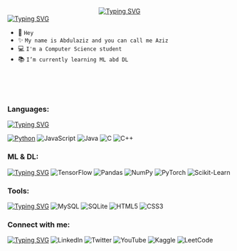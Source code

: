 

<div align="center">
  <a href="https://github.com/A-F-F-A"><img src="https://readme-typing-svg.demolab.com?font=Fira+Code&pause=1000&color=28C3B1&width=435&height=30&lines=Hi,+I'm+Abdulaziz+F.+F.+Almalki" alt="Typing SVG" />
</div>
<a href="https://git.io/typing-svg"><img src="https://readme-typing-svg.demolab.com?font=Fira+Code&duration=1&pause=500&color=28C3B1&width=990&height=15&lines=-+-+-+-------+-+-+----------+-+-+-+------+-+-+----------+-+-+-----+-+-+------------" alt="Typing SVG" /></a>

- 👋 ``Hey``
- ✨ ``My name is Abdulaziz and you can call me Aziz``
- 💻 ``I'm a Computer Science student``
- 📚 ``I’m currently learning ML abd DL``


<br/>
<br/>
<br/>
    
### Languages: 
<a href="https://git.io/typing-svg"><img src="https://readme-typing-svg.demolab.com?font=Fira+Code&duration=1&pause=500&color=28C3B1&width=990&height=15&lines=-+-+-+-------+-+-+----------+-+-+-+------+-+-+----------+-+-+-----+-+-+------------" alt="Typing SVG" /></a>
<!--<a href="https://git.io/typing-svg"><img src="https://readme-typing-svg.demolab.com?font=Fira+Code&duration=1000&pause=500&color=28C3B1&width=990&height=20&lines=-+-+-+-------+-+-+----------+-+-+-+------+-+-+----------+-+-+-----+-+-+------------" alt="Typing SVG" /></a>-->
[![Python](https://img.shields.io/badge/python-black?style=for-the-badge&logo=python)](https://github.com/A-F-F-A)
![JavaScript](https://img.shields.io/badge/javascript-black?style=for-the-badge&logo=javascript)
![Java](https://img.shields.io/badge/java-black?style=for-the-badge&logo=openjdk&logoColor=f73f3f)
![C](https://img.shields.io/badge/c-black?style=for-the-badge&logo=c)
![C++](https://img.shields.io/badge/c++-black?style=for-the-badge&logo=cplusplus&logoColor=1A33F7)

<!--
![C#](https://img.shields.io/badge/c%23-black?style=for-the-badge&logo=c-sharp&logoColor=821FF7)-->






### ML & DL: 
<a href="https://git.io/typing-svg"><img src="https://readme-typing-svg.demolab.com?font=Fira+Code&duration=1&pause=500&color=28C3B1&width=990&height=15&lines=-+-+-+-------+-+-+----------+-+-+-+------+-+-+----------+-+-+-----+-+-+------------" alt="Typing SVG" /></a>
![TensorFlow](https://img.shields.io/badge/TensorFlow-black?style=for-the-badge&logo=TensorFlow)
![Pandas](https://img.shields.io/badge/pandas-black?style=for-the-badge&logo=pandas&logoColor=blue)
![NumPy](https://img.shields.io/badge/numpy-black?style=for-the-badge&logo=numpy&logoColor=cyan)
![PyTorch](https://img.shields.io/badge/PyTorch-black?style=for-the-badge&logo=PyTorch)
![Scikit-Learn](https://img.shields.io/badge/scikit--learn-black?style=for-the-badge&logo=scikit-learn)
<!--![SciPy](https://img.shields.io/badge/SciPy-black?style=for-the-badge&logo=scipy)

![MLFlow](https://img.shields.io/badge/mlflow-black?style=for-the-badge&logo=numpy&logoColor=blue)-->
<!--
[![My Skills](https://skillicons.dev/icons?i=pytorch,tensorflow)](https://skillicons.dev)
<a href="https://scikit-learn.org/" target="_blank" rel="noreferrer"> <img src="https://upload.wikimedia.org/wikipedia/commons/0/05/Scikit_learn_logo_small.svg" alt="scikit_learn" width="40" height="40"/> </a> 
<a href="https://pandas.pydata.org/" target="_blank" rel="noreferrer"> <img src="https://raw.githubusercontent.com/devicons/devicon/2ae2a900d2f041da66e950e4d48052658d850630/icons/pandas/pandas-original.svg" alt="pandas" width="40" height="40"/> </a>
### Tools: 
<a href="https://git.io/typing-svg"><img src="https://readme-typing-svg.demolab.com?font=Fira+Code&duration=1000&pause=1000&color=28C3B1&multiline=true&width=990&height=20&lines=-+-+-+-------+-+-+----------+-+-+-+------+-+-+----------+-+-+-----+-+-+------------" alt="Typing SVG" /></a>
-->
<!--
<div align="left">
  <a href="https://www.python.org/" target="_blank"><img style="margin: 10px" src="https://profilinator.rishav.dev/skills-assets/python-original.svg" alt="Python" height="40" /></a>
  <a href="https://www.tensorflow.org/" target="_blank"><img style="margin: 10px" src="https://profilinator.rishav.dev/skills-assets/tensorflow-icon.svg" alt="TensorFlow" height="40" /></a>
  //<a href="https://pytorch.org/" target="_blank"><img style="margin: 10px" src="https://profilinator.rishav.dev/skills-assets/pytorch-icon.svg" alt="pytorch" height="40" /></a>  
  //<a href="https://flask.palletsprojects.com/" target="_blank"><img style="margin: 10px" src="https://profilinator.rishav.dev/skills-assets/flask.png" alt="Flask" height="40" /></a>  
  //<a href="https://www.djangoproject.com/" target="_blank" rel="noreferrer"> <img src="https://cdn.worldvectorlogo.com/logos/django.svg" alt="django" width="40" height="40"/> </a> 
  //<a href="https://scikit-learn.org/" target="_blank" rel="noreferrer"> <img src="https://upload.wikimedia.org/wikipedia/commons/0/05/Scikit_learn_logo_small.svg" alt="scikit_learn" width="40" height="40"/> </a> 
 // <a href="https://pandas.pydata.org/" target="_blank" rel="noreferrer"> <img src="https://raw.githubusercontent.com/devicons/devicon/2ae2a900d2f041da66e950e4d48052658d850630/icons/pandas/pandas-original.svg" alt="pandas" width="40" height="40"/> </a>
  //<a href="https://www.r-project.org/" target="_blank"><img style="margin: 10px" src="https://profilinator.rishav.dev/skills-assets/r.svg" alt="R" height="40" /></a>  
 // <a href="https://www.javascript.com/" target="_blank"><img style="margin: 10px" src="https://profilinator.rishav.dev/skills-assets/javascript-original.svg" alt="JavaScript" height="40" /></a>  
  //<a href="https://en.wikipedia.org/wiki/HTML5" target="_blank"><img style="margin: 10px" src="https://profilinator.rishav.dev/skills-assets/html5-original-wordmark.svg" alt="HTML5" height="40" /></a>  
  //<a href="https://www.w3schools.com/css/" target="_blank"><img style="margin: 10px" src="https://profilinator.rishav.dev/skills-assets/css3-original-wordmark.svg" alt="CSS3" height="40" /></a>  
  //<a href="https://www.mysql.com/" target="_blank"><img style="margin: 10px" src="https://profilinator.rishav.dev/skills-assets/mysql-original-wordmark.svg" alt="MySQL" height="40" /></a>  
  //<a href="https://docs.microsoft.com/en-us/dotnet/csharp/" target="_blank"><img style="margin: 10px" src="https://profilinator.rishav.dev/skills-assets/csharp-original.svg" alt="C#" height="40" /></a>  
  //<a href="https://dotnet.microsoft.com/download/dotnet-framework" target="_blank"><img style="margin: 10px" src="https://profilinator.rishav.dev/skills-assets/dot-net-original-wordmark.svg" alt=".NET" height="40" /></a>
  //<a href="https://azure.microsoft.com/en-in/" target="_blank"><img style="margin: 10px" src="https://profilinator.rishav.dev/skills-assets/microsoft_azure-icon.svg" alt="Azure" height="40" /></a>  
  //<a href="https://unity.com/" target="_blank"><img style="margin: 10px" src="https://profilinator.rishav.dev/skills-assets/unity.png" alt="Unity" height="40" /></a>  
  //<a href="https://www.java.com/" target="_blank"><img style="margin: 10px" src="https://profilinator.rishav.dev/skills-assets/java-original-wordmark.svg" alt="Java" height="40" /></a>  
  //<a href="https://github.com/" target="_blank"><img style="margin: 10px" src="https://profilinator.rishav.dev/skills-assets/git-scm-icon.svg" alt="Git" height="40" /></a>  
  //<a href="https://www.linux.org/" target="_blank"><img style="margin: 10px" src="https://profilinator.rishav.dev/skills-assets/linux-original.svg" alt="Linux" height="40" /></a>  
</div>-->

### Tools:
<a href="https://git.io/typing-svg"><img src="https://readme-typing-svg.demolab.com?font=Fira+Code&duration=1&pause=500&color=28C3B1&width=990&height=15&lines=-+-+-+-------+-+-+----------+-+-+-+------+-+-+----------+-+-+-----+-+-+------------" alt="Typing SVG" /></a>
![MySQL](https://img.shields.io/badge/mysql-black?style=for-the-badge&logo=mysql)
![SQLite](https://img.shields.io/badge/sqlite-black?style=for-the-badge&logo=sqlite)
![HTML5](https://img.shields.io/badge/html5-black?style=for-the-badge&logo=html5)
![CSS3](https://img.shields.io/badge/css3-black?style=for-the-badge&logo=css3)
<!--![Unity](https://img.shields.io/badge/unity-black?style=for-the-badge&logo=unity)-->
### Connect with me:
<a href="https://git.io/typing-svg"><img src="https://readme-typing-svg.demolab.com?font=Fira+Code&duration=1&pause=500&color=28C3B1&width=990&height=15&lines=-+-+-+-------+-+-+----------+-+-+-+------+-+-+----------+-+-+-----+-+-+------------" alt="Typing SVG" /></a>
![LinkedIn](https://img.shields.io/badge/linkedin-000000?style=for-the-badge&logo=linkedin)
![Twitter](https://img.shields.io/badge/Twitter-000000?style=for-the-badge&logo=Twitter)
![YouTube](https://img.shields.io/badge/YouTube-000000?style=for-the-badge&logo=YouTube&logoColor=f73f3f)
![Kaggle](https://img.shields.io/badge/Kaggle-000000?style=for-the-badge&logo=kaggle)
![LeetCode](https://img.shields.io/badge/LeetCode-000000?style=for-the-badge&logo=LeetCode)


